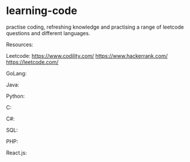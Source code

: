 # learning-code
 practise coding, refreshing knowledge and practising a range of leetcode questions and different languages.


 Resources:

 Leetcode:
 https://www.codility.com/
 https://www.hackerrank.com/
 https://leetcode.com/

 GoLang:

 Java:

 Python:

 C:

 C#:

 SQL:

 PHP:

 React.js: